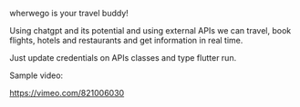 wherwego is your travel buddy!

Using chatgpt and its potential and using external APIs we can travel, book flights, hotels and restaurants and get information in real time.

Just update credentials on APIs classes and type flutter run.

Sample video:

https://vimeo.com/821006030
